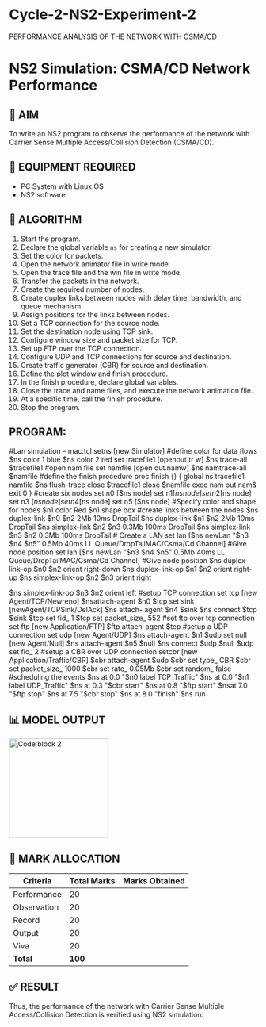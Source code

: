 # Cycle-2-NS2-Experiment-2
PERFORMANCE ANALYSIS OF THE NETWORK WITH CSMA/CD
# NS2 Simulation: CSMA/CD Network Performance

## 🎯 AIM
To write an NS2 program to observe the performance of the network with Carrier Sense Multiple Access/Collision Detection (CSMA/CD).

## 🧰 EQUIPMENT REQUIRED
- PC System with Linux OS  
- NS2 software

## 🧪 ALGORITHM

1. Start the program.  
2. Declare the global variable `ns` for creating a new simulator.  
3. Set the color for packets.  
4. Open the network animator file in write mode.  
5. Open the trace file and the win file in write mode.  
6. Transfer the packets in the network.  
7. Create the required number of nodes.  
8. Create duplex links between nodes with delay time, bandwidth, and queue mechanism.  
9. Assign positions for the links between nodes.  
10. Set a TCP connection for the source node.  
11. Set the destination node using TCP sink.  
12. Configure window size and packet size for TCP.  
13. Set up FTP over the TCP connection.  
14. Configure UDP and TCP connections for source and destination.  
15. Create traffic generator (CBR) for source and destination.  
16. Define the plot window and finish procedure.  
17. In the finish procedure, declare global variables.  
18. Close the trace and name files, and execute the network animation file.  
19. At a specific time, call the finish procedure.  
20. Stop the program.
## PROGRAM:

#Lan simulation – mac.tcl setns [new Simulator] #define color for data flows
$ns color 1 blue
$ns color 2 red
set tracefile1 [openout.tr w]
$ns trace-all $tracefile1 #open nam file
set namfile [open out.namw]
$ns namtrace-all $namfile #define the finish procedure proc finish {}
{
global ns tracefile1 namfile
$ns flush-trace close $tracefile1 close $namfile
exec nam out.nam& exit 0
}
#create six nodes set n0 [$ns node] set n1[$ns node] set n2 [$ns node] set n3 [$ns node] set n4 [$ns node] set n5 [$ns node]
#Specify color and shape for nodes
$n1 color Red
$n1 shape box
#create links between the nodes
$ns duplex-link $n0 $n2 2Mb 10ms DropTail
$ns duplex-link $n1 $n2 2Mb 10ms DropTail
$ns simplex-link $n2 $n3 0.3Mb 100ms DropTail
$ns simplex-link $n3 $n2 0.3Mb 100ms DropTail # Create a LAN
set lan [$ns newLan "$n3 $n4 $n5" 0.5Mb 40ms LL Queue/DropTailMAC/Csma/Cd Channel] #Give node position
set lan [$ns newLan "$n3 $n4 $n5" 0.5Mb 40ms LL Queue/DropTailMAC/Csma/Cd Channel] #Give node position
$ns duplex-link-op $n0 $n2 orient right-down
$ns duplex-link-op $n1 $n2 orient right-up
$ns simplex-link-op $n2 $n3 orient right
 
$ns simplex-link-op $n3 $n2 orient left #setup TCP connection
set tcp [new Agent/TCP/Newreno]
$nsattach-agent $n0 $tcp
set sink [newAgent/TCPSink/DelAck]
$ns attach- agent $n4 $sink
$ns connect $tcp $sink
$tcp set fid_ 1
$tcp set packet_size_ 552 #set ftp over tcp connection set ftp [new Application/FTP]
$ftp attach-agent $tcp #setup a UDP connection set udp [new Agent/UDP]
$ns attach-agent $n1 $udp set null [new Agent/Null]
$ns attach-agent
$n5 $null
$ns connect $udp $null
$udp set fid_ 2
#setup a CBR over UDP connection setcbr [new Application/Traffic/CBR]
$cbr attach-agent $udp
$cbr set type_ CBR
$cbr set packet_size_ 1000
$cbr set rate_ 0.05Mb
$cbr set random_ false #scheduling the events
$ns at 0.0 "$n0 label TCP_Traffic"
$ns at 0.0 "$n1 label UDP_Traffic"
$ns at 0.3 "$cbr start"
$ns at 0.8 "$ftp start"
$nsat 7.0 "$ftp stop"
$ns at 7.5 "$cbr stop"
$ns at 8.0 "finish"
$ns run


## 📊 MODEL OUTPUT
<img src="C:\Users\Latha\OneDrive\Pictures\Screenshots\code block 2.png" alt="Code block 2" width="200"/>


## 📝 MARK ALLOCATION

| Criteria      | Total Marks | Marks Obtained |
|---------------|-------------|----------------|
| Performance   | 20          |                |
| Observation   | 20          |                |
| Record        | 20          |                |
| Output        | 20          |                |
| Viva          | 20          |                |
| **Total**     | **100**     |                |

## ✅ RESULT
Thus, the performance of the network with Carrier Sense Multiple Access/Collision Detection is verified using NS2 simulation.
